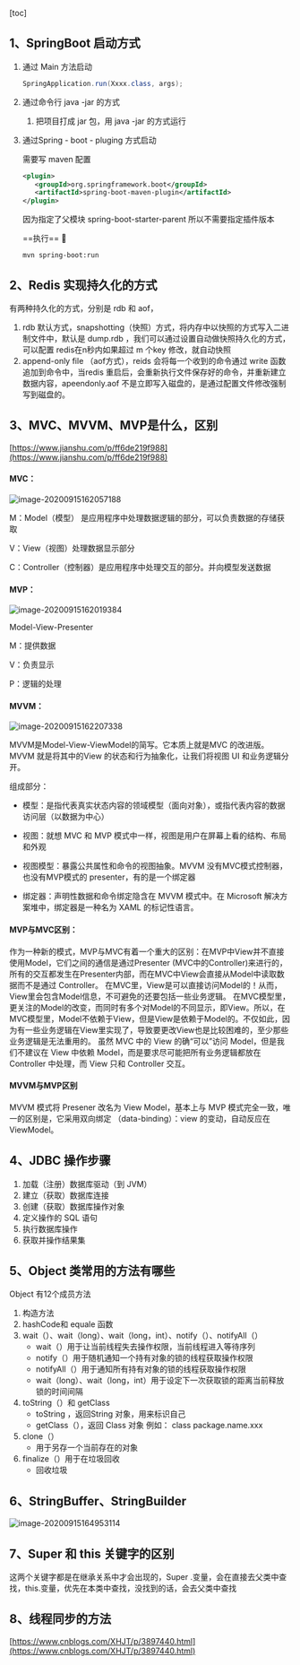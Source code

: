 [toc]

## 1、SpringBoot 启动方式

1. 通过 Main 方法启动

     ```java
     SpringApplication.run(Xxxx.class, args);
     ```

2. 通过命令行 java -jar 的方式

     1. 把项目打成 jar 包，用 java -jar 的方式运行

3. 通过Spring - boot - pluging 方式启动

     需要写 maven 配置

     ```xml
     <plugin>
     	<groupId>org.springframework.boot</groupId>
     	<artifactId>spring-boot-maven-plugin</artifactId>
     </plugin>
     ```

     因为指定了父模块 spring-boot-starter-parent  所以不需要指定插件版本

     ==执行==  :runner:

     ```
     mvn spring-boot:run
     ```

## 2、Redis 实现持久化的方式

有两种持久化的方式，分别是  rdb 和 aof，

1. rdb 默认方式，snapshotting（快照）方式，将内存中以快照的方式写入二进制文件中，默认是 dump.rdb ，我们可以通过设置自动做快照持久化的方式，可以配置 redis在n秒内如果超过 m 个key 修改，就自动快照
2. append-only file （aof方式），reids 会将每一个收到的命令通过 write 函数追加到命令中，当redis 重启后，会重新执行文件保存好的命令，并重新建立数据内容，apeendonly.aof 不是立即写入磁盘的，是通过配置文件修改强制写到磁盘的。

## 3、MVC、MVVM、MVP是什么，区别

[https://www.jianshu.com/p/ff6de219f988](https://www.jianshu.com/p/ff6de219f988)

#### MVC：

![image-20200915162057188](images/3.png)

M：Model（模型） 是应用程序中处理数据逻辑的部分，可以负责数据的存储获取

V：View（视图）处理数据显示部分

C：Controller（控制器）是应用程序中处理交互的部分。并向模型发送数据

#### MVP：

![image-20200915162019384](images/2.png)

Model-View-Presenter

M：提供数据

V：负责显示

P：逻辑的处理

#### MVVM：

![image-20200915162207338](images/4.png)

MVVM是Model-View-ViewModel的简写。它本质上就是MVC 的改进版。MVVM 就是将其中的View 的状态和行为抽象化，让我们将视图 UI 和业务逻辑分开。

组成部分：

+ 模型：是指代表真实状态内容的领域模型（面向对象），或指代表内容的数据访问层（以数据为中心）

+ 视图：就想 MVC 和 MVP 模式中一样，视图是用户在屏幕上看的结构、布局和外观
+ 视图模型：暴露公共属性和命令的视图抽象。MVVM 没有MVC模式控制器，也没有MVP模式的 presenter，有的是一个绑定器
+ 绑定器：声明性数据和命令绑定隐含在 MVVM 模式中。在 Microsoft 解决方案堆中，绑定器是一种名为 XAML 的标记性语言。

#### MVP与MVC区别：

作为一种新的模式，MVP与MVC有着一个重大的区别：在MVP中View并不直接使用Model，它们之间的通信是通过Presenter (MVC中的Controller)来进行的，所有的交互都发生在Presenter内部，而在MVC中View会直接从Model中读取数据而不是通过 Controller。
 在MVC里，View是可以直接访问Model的！从而，View里会包含Model信息，不可避免的还要包括一些业务逻辑。 在MVC模型里，更关注的Model的改变，而同时有多个对Model的不同显示，即View。所以，在MVC模型里，Model不依赖于View，但是View是依赖于Model的。不仅如此，因为有一些业务逻辑在View里实现了，导致要更改View也是比较困难的，至少那些业务逻辑是无法重用的。
 虽然 MVC 中的 View 的确“可以”访问 Model，但是我们不建议在 View 中依赖 Model，而是要求尽可能把所有业务逻辑都放在 Controller 中处理，而 View 只和 Controller 交互。

#### MVVM与MVP区别

MVVM 模式将 Presener 改名为 View Model，基本上与 MVP 模式完全一致，唯一的区别是，它采用双向绑定 （data-binding）：view 的变动，自动反应在 ViewModel。

## 4、JDBC 操作步骤

1. 加载（注册）数据库驱动（到  JVM）
2. 建立（获取）数据库连接
3. 创建（获取）数据库操作对象
4. 定义操作的 SQL 语句
5. 执行数据库操作
6. 获取并操作结果集

## 5、Object 类常用的方法有哪些

Object 有12个成员方法

1. 构造方法
2. hashCode和 equale 函数
3. wait（）、wait（long）、wait（long，int）、notify（）、notifyAll（）
     + wait（）用于让当前线程失去操作权限，当前线程进入等待序列
     + notify（）用于随机通知一个持有对象的锁的线程获取操作权限
     + notifyAll（）用于通知所有持有对象的锁的线程获取操作权限
     + wait（long）、wait（long，int）用于设定下一次获取锁的距离当前释放锁的时间间隔
4. toString（）和 getClass
     + toString ，返回String 对象，用来标识自己
     + getClass（），返回 Class 对象   例如： class package.name.xxx
5. clone（）
     + 用于另存一个当前存在的对象
6. finalize（）用于在垃圾回收
     + 回收垃圾

## 6、StringBuffer、StringBuilder

![image-20200915164953114](images/5.png)

## 7、Super 和 this 关键字的区别

这两个关键字都是在继承关系中才会出现的，Super .变量，会在直接去父类中查找，this.变量，优先在本类中查找，没找到的话，会去父类中查找

## 8、线程同步的方法

[https://www.cnblogs.com/XHJT/p/3897440.html](https://www.cnblogs.com/XHJT/p/3897440.html)

